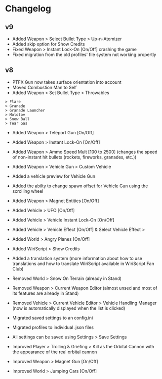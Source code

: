 # Changelog

## v9

- Added Weapon > Select Bullet Type > Up-n-Atomizer
- Added skip option for Show Credits
- Fixed Weapon > Instant Lock-On [On/Off] crashing the game
- Fixed migration from the old profiles' file system not working propertly

## v8

- PTFX Gun now takes surface orientation into account
- Moved Combustion Man to Self
- Added Weapon > Set Bullet Type > Throwables
```
> Flare
> Granade
> Granade Launcher
> Molotov
> Snow Ball
> Tear Gas
 ```
- Added Weapon > Teleport Gun [On/Off]
- Added Weapon > Instant Lock-On [On/Off]
- Added Weapon > Ammo Speed Mult [100 to 2500] (changes the speed of non-instant hit bullets (rockets, fireworks, granades, etc.))
- Added Weapon > Vehicle Gun > Custom Vehicle
- Added a vehicle preview for Vehicle Gun
- Added the abilty to change spawn offset for Vehicle Gun using the scrolling wheel
- Added Weapon > Magnet Entities [On/Off]
- Added Vehicle > UFO [On/Off]
- Added Vehicle > Vehicle Instant Lock-On [On/Off]
- Added Vehicle > Vehicle Effect [On/Off] & Select Vehicle Effect >
- Added World > Angry Planes [On/Off]
- Added WiriScript > Show Credits
- Added a translation system (more information about how to use translations and how to translate WiriScript available in WiriScript Fan Club)

- Removed World > Snow On Terrain (already in Stand)
- Removed Weapon > Current Weapon Editor (almost unsed and most of its features are already in Stand)
- Removed Vehicle > Current Vehicle Editor > Vehicle Handling Manager (now is automatically displayed when the list is clicked) 

- Migrated saved settings to an config.ini
- Migrated profiles to individual .json files
- All settings can be saved using Settings > Save Settings

- Improved Player > Trolling & Griefing > Kill as the Orbital Cannon with the appearance of the real orbital cannon
- Improved Weapon > Magnet Gun [On/Off]
- Improved World > Jumping Cars [On/Off] 
